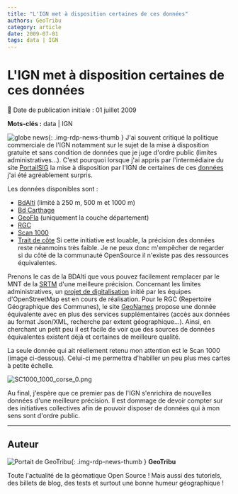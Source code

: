 ```yaml
---
title: "L'IGN met à disposition certaines de ces données"
authors: GeoTribu
category: article
date: 2009-07-01
tags: data | IGN
---
```


# L'IGN met à disposition certaines de ces données

:calendar: Date de publication initiale : 01 juillet 2009

**Mots-clés :** data | IGN

![globe news](https://cdn.geotribu.fr/img/internal/icons-rdp-news/world.png){: .img-rdp-news-thumb } J'ai souvent critiqué la politique commerciale de l'IGN notamment sur le sujet de la mise à disposition gratuite et sans condition de données que je juge d'ordre public (limites administratives...). C'est pourquoi lorsque j'ai appris par l'intermédiaire du site [PortailSIG](http://www.portailsig.org/) la mise à disposition par l'IGN de certaines de ces [données](http://professionnels.ign.fr/42/produits-gratuits/produits-gratuits-a-telecharger.htm) j'ai été agréablement surpris.

Les données disponibles sont :

* [BdAlti](http://professionnels.ign.fr/ficheProduitCMS.do?idDoc=5323461) (limité à 250 m, 500 m et 1000 m)
* [Bd Carthage](http://professionnels.ign.fr/ficheProduitCMS.do?idDoc=5323714)
* [GeoFla](http://professionnels.ign.fr/ficheProduitCMS.do?idDoc=5323861) (uniquement la couche département)
* [RGC](http://professionnels.ign.fr/ficheProduitCMS.do?idDoc=5323862)
* [Scan 1000](http://professionnels.ign.fr/ficheProduitCMS.do?idDoc=5327966)
* [Trait de côte](http://professionnels.ign.fr/ficheProduitCMS.do?idDoc=5465861)
Si cette initiative est louable, la précision des données reste néanmoins très faible. Je ne peux donc m'empêcher de regarder si du côté de la communauté OpenSource il n'existe pas des ressources équivalentes.

Prenons le cas de la BDAlti que vous pouvez facilement remplacer par le MNT de la [SRTM](http://edc.usgs.gov/products/elevation/) d'une meilleure précision. Concernant les limites administratives, un [projet de digitalisation](http://wiki.openstreetmap.org/wiki/WikiProject_France/Tracer_les_limites_administratives) initié par les équipes d'OpenStreetMap est en cours de réalisation. Pour le RGC (Repertoire Géographique des Communes), le site [GeoNames](http://www.geonames.org/) propose une donnée équivalente avec en plus des services supplémentaires (accès aux données au format Json/XML, recherche par extent géographique...). Ainsi, en cherchant un petit peu il est facile de voir que des sources de données équivalentes existent déjà et certaines de meilleure qualité.

La seule donnée qui ait réellement retenu mon attention est le Scan 1000 (image ci-dessous). Celui-ci me permettra d'habiller un peu plus mes cartes à petite échelle.

![SC1000_1000_corse_0.png](/sites/default/files/Tuto/img/Blog/divers/SC1000_1000_corse_0.png)

Au final, j'espère que ce premier pas de l'IGN s'enrichira de nouvelles données d'une meilleure précision. Il est dommage de devoir compter sur des initiatives collectives afin de pouvoir disposer de données qui à mon sens sont d'ordre public.

----

## Auteur

![Portait de GeoTribu](https://cdn.geotribu.fr/img/internal/charte/geotribu_logo_64x64.png){: .img-rdp-news-thumb }
**GeoTribu**

Toute l'actualité de la géomatique Open Source ! Mais aussi des tutoriels, des billets de blog, des tests et surtout une bonne humeur géographique !
